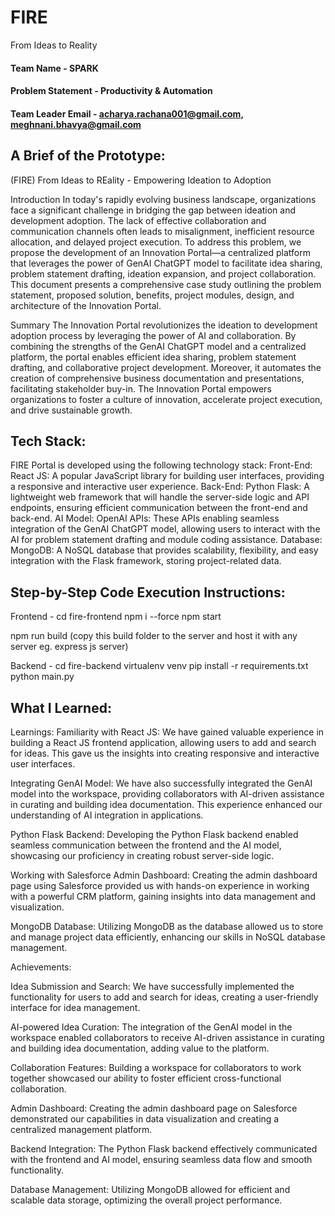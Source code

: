 # FIRE
From Ideas to Reality

#### Team Name - SPARK

#### Problem Statement - Productivity & Automation

#### Team Leader Email - acharya.rachana001@gmail.com, meghnani.bhavya@gmail.com

## A Brief of the Prototype:

(FIRE) From Ideas to REality - Empowering Ideation to Adoption

Introduction
In today's rapidly evolving business landscape, organizations face a significant challenge in bridging the gap between ideation and development adoption. The lack of effective collaboration and communication channels often leads to misalignment, inefficient resource allocation, and delayed project execution. To address this problem, we propose the development of an Innovation Portal—a centralized platform that leverages the power of GenAI ChatGPT model to facilitate idea sharing, problem statement drafting, ideation expansion, and project collaboration. This document presents a comprehensive case study outlining the problem statement, proposed solution, benefits, project modules, design, and architecture of the Innovation Portal.

Summary
The Innovation Portal revolutionizes the ideation to development adoption process by leveraging the power of AI and collaboration. By combining the strengths of the GenAI ChatGPT model and a centralized platform, the portal enables efficient idea sharing, problem statement drafting, and collaborative project development. Moreover, it automates the creation of comprehensive business documentation and presentations, facilitating stakeholder buy-in. The Innovation Portal empowers organizations to foster a culture of innovation, accelerate project execution, and drive sustainable growth.

## Tech Stack:
FIRE Portal is developed using the following technology stack:
Front-End: React JS: A popular JavaScript library for building user interfaces, providing a responsive and interactive user experience.
Back-End: Python Flask: A lightweight web framework that will handle the server-side logic and API endpoints, ensuring efficient communication between the front-end and back-end.
AI Model: OpenAI APIs: These APIs enabling seamless integration of the GenAI ChatGPT model, allowing users to interact with the AI for problem statement drafting and module coding assistance.
Database: MongoDB: A NoSQL database that provides scalability, flexibility, and easy integration with the Flask framework, storing project-related data.

## Step-by-Step Code Execution Instructions:

Frontend -
cd fire-frontend
npm i --force
npm start

npm run build
(copy this build folder to the server and host it with any server eg. express js server)


Backend -
cd fire-backend
virtualenv venv
pip install -r requirements.txt
python main.py

## What I Learned:

Learnings:
Familiarity with React JS: We have gained valuable experience in building a React JS frontend application, allowing users to add and search for ideas. This gave us the insights into creating responsive and interactive user interfaces.

Integrating GenAI Model: We have also successfully integrated the GenAI model into the workspace, providing collaborators with AI-driven assistance in curating and building idea documentation. This experience enhanced our understanding of AI integration in applications.

Python Flask Backend: Developing the Python Flask backend enabled seamless communication between the frontend and the AI model, showcasing our proficiency in creating robust server-side logic.

Working with Salesforce Admin Dashboard: Creating the admin dashboard page using Salesforce provided us with hands-on experience in working with a powerful CRM platform, gaining insights into data management and visualization.

MongoDB Database: Utilizing MongoDB as the database allowed us to store and manage project data efficiently, enhancing our skills in NoSQL database management.

Achievements:

Idea Submission and Search: We have successfully implemented the functionality for users to add and search for ideas, creating a user-friendly interface for idea management.

AI-powered Idea Curation: The integration of the GenAI model in the workspace enabled collaborators to receive AI-driven assistance in curating and building idea documentation, adding value to the platform.

Collaboration Features: Building a workspace for collaborators to work together showcased our ability to foster efficient cross-functional collaboration.

Admin Dashboard: Creating the admin dashboard page on Salesforce demonstrated our capabilities in data visualization and creating a centralized management platform.

Backend Integration: The Python Flask backend effectively communicated with the frontend and AI model, ensuring seamless data flow and smooth functionality.

Database Management: Utilizing MongoDB allowed for efficient and scalable data storage, optimizing the overall project performance.

